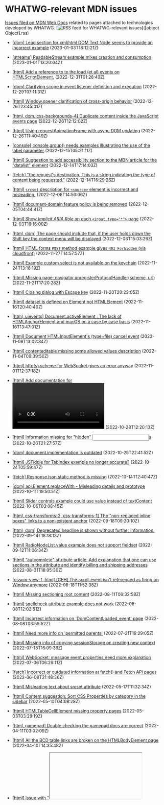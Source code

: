 # WHATWG-relevant MDN issues

[Issues filed on MDN Web Docs](https://github.com/mdn/content/issues) related to pages attached to technologies developed by WHATWG. [![RSS feed for WHATWG-relevant issues](https://www.w3.org/QA/2007/04/feed_icon)]([object Object].rss)

* [[dom] Lead section for xml/html DOM Text Node seems to provide an incorrect example](https://github.com/mdn/content/issues/23353) (2023-01-03T18:12:21Z)
  
* [[streams] ReadableStream example mixes creation and consumption](https://github.com/mdn/content/issues/23299) (2023-01-01T13:20:04Z)
  
* [[html] Add a reference to to the load (et al) events on HTMLScriptElement.](https://github.com/mdn/content/issues/23287) (2022-12-31T01:28:40Z)
  
* [[dom] Clarifying scope in event listener definition and execution](https://github.com/mdn/content/issues/23253) (2022-12-29T07:11:31Z)
  
* [[html] Window.opener clarification of cross-origin behavior](https://github.com/mdn/content/issues/23204) (2022-12-26T23:45:01Z)
  
* [[html, dom, css-backgrounds-4] Duplicate content inside the JavaScript events page](https://github.com/mdn/content/issues/23198) (2022-12-26T12:12:02Z)
  
* [[html] Using requestAnimationFrame with async DOM updating](https://github.com/mdn/content/issues/23197) (2022-12-26T11:40:49Z)
  
* [[console] console.group() needs examples illustrating the use of the label parameter](https://github.com/mdn/content/issues/22972) (2022-12-15T05:21:11Z)
  
* [[html] Suggestion to add accessibility section to the MDN article for the “datalist” element](https://github.com/mdn/content/issues/22958) (2022-12-14T17:14:03Z)
  
* [[fetch] "the request's destination. This is a string indicating the type of content being requested."](https://github.com/mdn/content/issues/22955) (2022-12-14T16:29:26Z)
  
* [[html] `srcset` description for `<source>` element is incorrect and misleading.](https://github.com/mdn/content/issues/22820) (2022-12-08T14:50:06Z)
  
* [[html] document-domain feature policy is being removed](https://github.com/mdn/content/issues/22732) (2022-12-05T04:44:41Z)
  
* [[html] Show *Implicit ARIA Role* on each `<input type="*">` page](https://github.com/mdn/content/issues/22699) (2022-12-03T16:16:00Z)
  
* [[html, dom] The page should include that, if the user holds down the Shift key the context menu will be displayed](https://github.com/mdn/content/issues/22697) (2022-12-03T15:03:26Z)
  
* [[html] HTML forms `POST` method example gives `403 Forbidden` (via cloudfront)](https://github.com/mdn/content/issues/22560) (2022-11-27T14:57:57Z)
  
* [[html] Example custom select is not available on the keychain](https://github.com/mdn/content/issues/22513) (2022-11-24T13:16:19Z)
  
* [[html] Missing page: navigator.unregisterProtocolHandler(scheme, url)](https://github.com/mdn/content/issues/22458) (2022-11-21T17:20:28Z)
  
* [[html] Closing dialog with Escape key](https://github.com/mdn/content/issues/22430) (2022-11-20T20:23:05Z)
  
* [[html] dataset is defined on Element not HTMLElement](https://github.com/mdn/content/issues/22352) (2022-11-16T20:40:40Z)
  
* [[html, uievents] Document.activeElement : The lack of HTMLAnchorElement and macOS on a case by case basis](https://github.com/mdn/content/issues/22338) (2022-11-16T13:47:01Z)
  
* [[html] Document HTMLInputElement's (type=file) cancel event](https://github.com/mdn/content/issues/22157) (2022-11-08T13:02:34Z)
  
* [[html] contenteditable missing some allowed values description](https://github.com/mdn/content/issues/22048) (2022-11-04T06:39:50Z)
  
* [[html] http(s) scheme for WebSocket gives an error anyway](https://github.com/mdn/content/issues/21978) (2022-11-01T12:37:18Z)
  
* [[html] Add documentation for <video posterloading=lazy>](https://github.com/mdn/content/issues/21912) (2022-10-28T12:20:13Z)
  
* [[html] Information missing for "hidden" <input>s](https://github.com/mdn/content/issues/21857) (2022-10-26T21:27:57Z)
  
* [[dom] document.implementation is outdated](https://github.com/mdn/content/issues/21834) (2022-10-25T22:41:52Z)
  
* [[html] JSFiddle for TabIndex example no longer accurate?](https://github.com/mdn/content/issues/21776) (2022-10-24T05:59:47Z)
  
* [[fetch] Response.json static method is missing](https://github.com/mdn/content/issues/21550) (2022-10-14T12:40:47Z)
  
* [[dom] api.Element.replaceWith - Misleading details and prototype](https://github.com/mdn/content/issues/21497) (2022-10-11T19:50:51Z)
  
* [[html] Slider controls example could use value instead of textContent](https://github.com/mdn/content/issues/21318) (2022-10-06T03:08:45Z)
  
* [[html, css-transforms-2, css-transforms-1] The "non-replaced inline boxes" links to a non-existent anchor](https://github.com/mdn/content/issues/20854) (2022-09-18T09:20:10Z)
  
* [[html, dom] Deprecated headline is shown without further information.](https://github.com/mdn/content/issues/20730) (2022-09-14T18:18:13Z)
  
* [[html] RadioNodeList.value example does not support fieldset](https://github.com/mdn/content/issues/20588) (2022-09-12T11:06:34Z)
  
* [[html] “autcomplete" attribute article: Add explanation that one can use sections in the attribute and identify billing and shipping addresses](https://github.com/mdn/content/issues/20180) (2022-08-31T18:05:30Z)
  
* [[cssom-view-1, html] [GEH] The scroll event isn't referenced as firing on Window anymore](https://github.com/mdn/content/issues/19699) (2022-08-18T11:52:38Z)
  
* [[html] Missing sectioning root content](https://github.com/mdn/content/issues/19400) (2022-08-11T06:32:58Z)
  
* [[html] spellcheck attribute example does not work](https://github.com/mdn/content/issues/19285) (2022-08-08T12:02:51Z)
  
* [[html] Incorrect information on 'DomContentLoaded_event' page](https://github.com/mdn/content/issues/19269) (2022-08-08T03:59:52Z)
  
* [[html] Need more info on 'permitted parents'](https://github.com/mdn/content/issues/18609) (2022-07-21T19:29:05Z)
  
* [[html] Missing info of copying sessionStorage on creating new context](https://github.com/mdn/content/issues/18323) (2022-07-13T16:09:36Z)
  
* [[html] WebSocket: message event properties need more explanation](https://github.com/mdn/content/issues/18021) (2022-07-06T06:26:11Z)
  
* [[fetch] Incorrect or outdated information at fetch() and Fetch API pages](https://github.com/mdn/content/issues/17115) (2022-06-08T21:48:36Z)
  
* [[html] Misleading text about srcset attribute](https://github.com/mdn/content/issues/16136) (2022-05-17T11:32:34Z)
  
* [[html] Content suggestion: Sort CSS Properties by category in the sidebar](https://github.com/mdn/content/issues/15844) (2022-05-10T04:08:28Z)
  
* [[html] HTMLTableCellElement missing property pages](https://github.com/mdn/content/issues/15631) (2022-05-03T03:28:19Z)
  
* [[html, gamepad] Double checking the gamepad docs are correct](https://github.com/mdn/content/issues/14874) (2022-04-11T03:02:09Z)
  
* [[html] All the BCD table links are broken on the HTMLBodyElement page](https://github.com/mdn/content/issues/14865) (2022-04-10T14:35:48Z)
  
* [[html] Issue with "<iframe>: The Inline Frame element": no height attribute](https://github.com/mdn/content/issues/14799) (2022-04-08T02:08:21Z)
  
* [[html] "HTMLElement.dir": Misleading info about how the value is determined](https://github.com/mdn/content/issues/14484) (2022-03-30T22:18:42Z)
  
* [[html] Clarify "Permitted parents: any element that accepts metadata content"](https://github.com/mdn/content/issues/14398) (2022-03-28T12:11:28Z)
  
* [[xhr] Issue with "FormData()": type=submit inputs not included](https://github.com/mdn/content/issues/14305) (2022-03-25T16:56:07Z)
  
* [[html] Issue with "<a>: The Anchor element": Article implies file:/// scheme is supported](https://github.com/mdn/content/issues/13867) (2022-03-14T22:15:10Z)
  
* [[fullscreen] Using F11 to enter fullscreen mode doesn’t set fullscreenElement (it remains null) and document.exitFullscreen() doesn’t work](https://github.com/mdn/content/issues/13674) (2022-03-09T00:38:35Z)
  
* [[html] Conflicting descriptions of whether Firefox respects the “autocomplete” attribute, specifically for <input type="checkbox">](https://github.com/mdn/content/issues/13502) (2022-03-04T16:37:28Z)
  
* [[fetch] Issue with "Response.json()": Possible exceptions not documented](https://github.com/mdn/content/issues/13208) (2022-02-22T13:11:28Z)
  
* [[fetch] Content bug: Inaccurate explanation on request credentials](https://github.com/mdn/content/issues/13063) (2022-02-17T09:18:12Z)
  
* [[fetch] Issue with "Response.error()": Example missing](https://github.com/mdn/content/issues/12852) (2022-02-09T07:32:59Z)
  
* [[dom] Issue with "MutationObserver.observe()": links to nonexistent “Monitoring attribute values” section on MutationObserver](https://github.com/mdn/content/issues/12741) (2022-02-04T23:09:33Z)
  
* [[html] Issue with "<iframe>: The Inline Frame element": document browser behaviour for onload and onerror events.](https://github.com/mdn/content/issues/12477) (2022-01-28T14:05:20Z)
  
* [[dom] Issue with "AbortController": (missing info on behavior of .text() or .json() or other body promise)](https://github.com/mdn/content/issues/12387) (2022-01-24T16:10:11Z)
  
* [[html] Issue with "DragEvent.dataTransfer": Clarify that `dataTransfer` can be null.](https://github.com/mdn/content/issues/11670) (2022-01-02T15:10:06Z)
  
* [[streams] Issue with "WritableStreamDefaultWriter": (Incorrect/Problematic Example)](https://github.com/mdn/content/issues/11494) (2021-12-26T17:35:24Z)
  
* [[html] Issue with "CustomElementRegistry.define()": Documentation needs more concise text and examples.](https://github.com/mdn/content/issues/11225) (2021-12-15T05:03:59Z)
  
* [[html, selectors-4] Issue with ":invalid": Include fieldset](https://github.com/mdn/content/issues/11096) (2021-12-10T00:03:02Z)
  
* [[html] Issue with "<dialog>: The Dialog element": Cancel button wouldn't work if there is required input element](https://github.com/mdn/content/issues/10848) (2021-11-29T10:44:42Z)
  
* [[dom] Issue with "Event.timeStamp": information in the Value section seems to contradict the output values in the Reduced time precision](https://github.com/mdn/content/issues/10839) (2021-11-28T19:13:34Z)
  
* [[html] Issue with "resize event": the logged height does not change when changing the height of the browser window](https://github.com/mdn/content/issues/10683) (2021-11-21T22:37:44Z)
  
* [[html] Issue with "HTMLFormElement: submit event": Bubbles description is confusing](https://github.com/mdn/content/issues/10069) (2021-10-25T05:37:18Z)
  
* [[html, uievents] Replace hand-written compat sections with BCD tables](https://github.com/mdn/content/issues/9972) (2021-10-21T07:40:45Z)
  
* [[html] Issue with "Document: drop event": Mention that drop won't fire unless you preventDefault in dragover](https://github.com/mdn/content/issues/9796) (2021-10-14T10:16:25Z)
  
* [[dom] Issue with "Document.getElementById()": link to xml:id doesn't include expected source snippet](https://github.com/mdn/content/issues/9777) (2021-10-13T19:50:56Z)
  
* [[html] HTMLElement: the input event requires a user to initiate changing the value of a form control](https://github.com/mdn/content/issues/9548) (2021-10-04T04:10:01Z)
  
* [[html] Issue with "<canvas>: The Graphics Canvas element": Firefox area limit incorrect](https://github.com/mdn/content/issues/9379) (2021-09-30T16:32:42Z)
  
* [[html] Content suggestion: Update CanvasRenderingContext2D.getContextAttributes()](https://github.com/mdn/content/issues/9224) (2021-09-24T04:55:16Z)
  
* [[html] Content suggestion: WebSocket.readyState enum properties WebSocket.OPEN, WebSocket.CLOSING, etc](https://github.com/mdn/content/issues/9156) (2021-09-21T22:32:24Z)
  
* [[html] Content suggestion: Add one-liner to former WindowOrWorkerGlobalScope methods](https://github.com/mdn/content/issues/8979) (2021-09-16T10:44:51Z)
  
* [[cssom-view-1, notifications, service-workers-1, dom, pointerevents3] Better naming of pages](https://github.com/mdn/content/issues/8977) (2021-09-16T10:09:38Z)
  
* [[html] Issue with "Location": does not mention IDN domain names at all](https://github.com/mdn/content/issues/8895) (2021-09-13T22:55:17Z)
  
* [[dom] Issue with "Element.attachShadow()": missing information about the slotAssignment option](https://github.com/mdn/content/issues/8782) (2021-09-09T21:02:17Z)
  
* [[html] Issue with "Window.localStorage": Safari deletes after 7 days unvisited](https://github.com/mdn/content/issues/8510) (2021-09-01T03:59:58Z)
  
* [[html] Issue with "WorkerGlobalScope.importScripts()": (confucing description of parameters)](https://github.com/mdn/content/issues/7652) (2021-08-06T09:26:25Z)
  
* [[xhr] Issue with "FormData()": missing formdata event documentation](https://github.com/mdn/content/issues/7613) (2021-08-05T12:02:00Z)
  
* [[cssom-view-1, html, dom, WebIDL-1, FileAPI, uievents, pointerlock-2] Remove alert() from live samples](https://github.com/mdn/content/issues/7566) (2021-08-03T21:17:44Z)
  
* [[html] Issue with "<form>": describe running javascript on submit: `onsubmit` and javascript pseudo-protocol](https://github.com/mdn/content/issues/7142) (2021-07-21T22:09:52Z)
  
* [[html] RadioNodeList - Missing an example](https://github.com/mdn/content/issues/11476) (2021-07-21T11:30:00Z)
  
* [[html, web-locks] Avoiding duplication/confusion between Location+WorkerLocation and Navigator+WorkerNavigator](https://github.com/mdn/content/issues/6856) (2021-07-13T13:35:32Z)
  
* [[html] CustomElementRegistry needs updating](https://github.com/mdn/content/issues/6617) (2021-07-06T07:29:36Z)
  
* [[console] Issue with "console", how does number formatting work? Number formatting doesn't work on Chrome.](https://github.com/mdn/content/issues/6614) (2021-07-06T06:31:49Z)
  
* [[html] Issue with "clearTimeout()": Can failure be detected?](https://github.com/mdn/content/issues/5553) (2021-06-01T19:35:39Z)
  
* [[html, selectors-4] Issue with ":target" and Web Components](https://github.com/mdn/content/issues/4604) (2021-04-29T19:29:23Z)
  
* [[orientation-event, compat] Content bug: Improve device/screen orientation event doc](https://github.com/mdn/content/issues/4400) (2021-04-23T02:57:45Z)
  
* [[notifications] Demo in Notification() constructor article causes error: “The Notification permission may only be requested from inside a short running user-generated event handler”](https://github.com/mdn/content/issues/2615) (2021-02-23T13:20:50Z)
  
* [[html] requestAnimationFrame is also available in Dedicated Workers](https://github.com/mdn/content/issues/1519) (2021-01-20T08:47:22Z)
  
* [[html] api.HTMLSelectElement - write page for 'autocomplete'](https://github.com/mdn/content/issues/2016) (2021-01-20T05:13:05Z)
  
